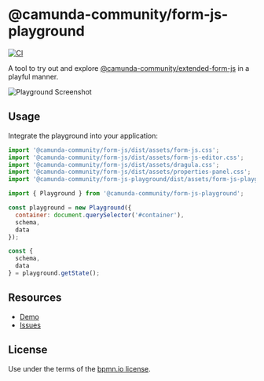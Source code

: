 # @camunda-community/form-js-playground

[![CI](https://github.com/camunda-community-hub/extended-form-js/workflows/CI/badge.svg)](https://github.com/camunda-community-hub/extended-form-js/actions?query=workflow%3ACI)

A tool to try out and explore [@camunda-community/extended-form-js](../extended-form-js) in a playful manner.

![Playground Screenshot](./resources/screenshot.png)


## Usage

Integrate the playground into your application:

```javascript
import '@camunda-community/form-js/dist/assets/form-js.css';
import '@camunda-community/form-js/dist/assets/form-js-editor.css';
import '@camunda-community/form-js/dist/assets/dragula.css';
import '@camunda-community/form-js/dist/assets/properties-panel.css';
import '@camunda-community/form-js-playground/dist/assets/form-js-playground.css';

import { Playground } from '@camunda-community/form-js-playground';

const playground = new Playground({
  container: document.querySelector('#container'),
  schema,
  data
});

const {
  schema,
  data
} = playground.getState();
```

## Resources

* [Demo](https://demo.bpmn.io/form)
* [Issues](https://github.com/camunda-community-hub-hub/form-js/issues)


## License

Use under the terms of the [bpmn.io license](http://bpmn.io/license).